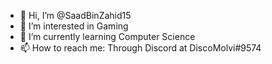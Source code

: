 - 👋 Hi, I’m @SaadBinZahid15
- 👀 I’m interested in Gaming
- 🌱 I’m currently learning Computer Science
- 📫 How to reach me: Through Discord at DiscoMolvi#9574

<!---
SaadBinZahid15/SaadBinZahid15 is a ✨ special ✨ repository because its `README.md` (this file) appears on your GitHub profile.
You can click the Preview link to take a look at your changes.
--->
